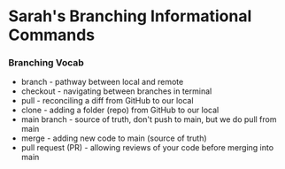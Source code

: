 # Sarah's Branching Informational Commands

### Branching Vocab
- branch - pathway between local and remote
- checkout - navigating between branches in terminal
- pull - reconciling a diff from GitHub to our local
- clone - adding a folder (repo) from GitHub to our local
- main branch - source of truth, don't push to main, but we do pull from main
- merge - adding new code to main (source of truth)
- pull request (PR) - allowing reviews of your code before merging into main
